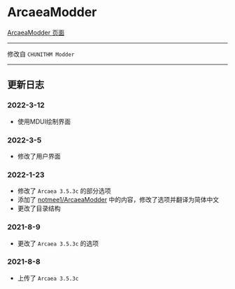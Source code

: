 # ArcaeaModder

[ArcaeaModder 页面](https://arcaeamemory.github.io/ArcaeaModder/)

---

修改自 `CHUNITHM Modder`

---

## 更新日志

### 2022-3-12
- 使用MDUI绘制界面

### 2022-3-5
- 修改了用户界面

### 2022-1-23
- 修改了 `Arcaea 3.5.3c` 的部分选项
- 添加了 [notmee1/ArcaeaModder](https://github.com/notmee1/ArcaeaModder) 中的内容，修改了选项并翻译为简体中文
- 更改了目录结构

### 2021-8-9
- 更改了 `Arcaea 3.5.3c` 的选项

### 2021-8-8
- 上传了 `Arcaea 3.5.3c`